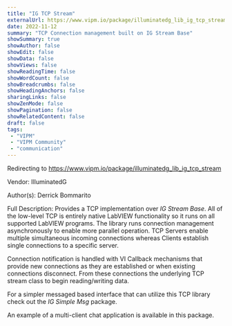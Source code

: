 ```yaml
---
title: "IG TCP Stream"
externalUrl: https://www.vipm.io/package/illuminatedg_lib_ig_tcp_stream
date: 2022-11-12
summary: "TCP Connection management built on IG Stream Base"
showSummary: true
showAuthor: false
showEdit: false
showData: false
showViews: false
showReadingTime: false
showWordCount: false
showBreadcrumbs: false
showHeadingAnchors: false
sharingLinks: false
showZenMode: false
showPagination: false
showRelatedContent: false
draft: false
tags:
 - "VIPM"
 - "VIPM Community"
 - "communication"
---
```


Redirecting to https://www.vipm.io/package/illuminatedg_lib_ig_tcp_stream

Vendor: IlluminatedG

Author(s): Derrick Bommarito
 
Full Description:
Provides a TCP implementation over *IG Stream Base*. All of the low-level TCP is entirely native LabVIEW functionality so it runs on all supported LabVIEW programs. The library runs connection management asynchronously to enable more parallel operation. TCP Servers enable multiple simultaneous incoming connections whereas Clients establish single connections to a specific server.

Connection notification is handled with VI Callback mechanisms that provide new connections as they are established or when existing connections disconnect. From these connections the underlying TCP stream class to begin reading/writing data.

For a simpler messaged based interface that can utilize this TCP library check out the *IG Simple Msg* package.

An example of a multi-client chat application is available in this package.